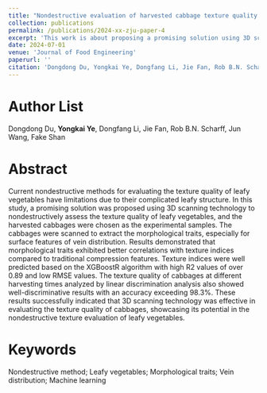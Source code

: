```yaml
---
title: "Nondestructive evaluation of harvested cabbage texture quality using 3D scanning technology (Under Review)"
collection: publications
permalink: /publications/2024-xx-zju-paper-4
excerpt: 'This work is about proposing a promising solution using 3D scanning technology to nondestructively assess the texture quality of leafy vegetables, and the harvested cabbages were chosen as the experimental samples.'
date: 2024-07-01
venue: 'Journal of Food Engineering'
paperurl: ''
citation: 'Dongdong Du, Yongkai Ye, Dongfang Li, Jie Fan, Rob B.N. Scharff, Jun Wang, Fake Shan, (2024). Nondestructive evaluation of harvested cabbage texture quality using 3D scanning technology. Journal of Food Engineering, Under Review.'
---
```


Author List
======
Dongdong Du, **Yongkai Ye**, Dongfang Li, Jie Fan, Rob B.N. Scharff, Jun Wang, Fake Shan

Abstract
======
Current nondestructive methods for evaluating the texture quality of leafy vegetables have limitations due to their complicated leafy structure. In this study, a promising solution was proposed using 3D scanning technology to nondestructively assess the texture quality of leafy vegetables, and the harvested cabbages were chosen as the experimental samples. The cabbages were scanned to extract the morphological traits, especially for surface features of vein distribution. Results demonstrated that morphological traits exhibited better correlations with texture indices compared to traditional compression features. Texture indices were well predicted based on the XGBoostR algorithm with high R2 values of over 0.89 and low RMSE values. The texture quality of cabbages at different harvesting times analyzed by linear discrimination analysis also showed well-discriminative results with an accuracy exceeding 98.3%. These results successfully indicated that 3D scanning technology was effective in evaluating the texture quality of cabbages, showcasing its potential in the nondestructive texture evaluation of leafy vegetables. 

Keywords
======
Nondestructive method; Leafy vegetables; Morphological traits; Vein distribution; Machine learning

